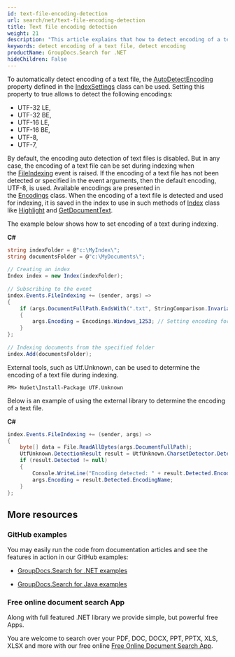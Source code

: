 ```yaml
---
id: text-file-encoding-detection
url: search/net/text-file-encoding-detection
title: Text file encoding detection
weight: 21
description: "This article explains that how to detect encoding of a text file automatically."
keywords: detect encoding of a text file, detect encoding
productName: GroupDocs.Search for .NET
hideChildren: False
---
```

To automatically detect encoding of a text file, the [AutoDetectEncoding](https://reference.groupdocs.com/net/search/groupdocs.search/indexsettings/properties/autodetectencoding) property defined in the [IndexSettings](https://reference.groupdocs.com/net/search/groupdocs.search/indexsettings) class can be used. Setting this property to true allows to detect the following encodings:

*   UTF-32 LE,
*   UTF-32 BE,
*   UTF-16 LE,
*   UTF-16 BE,
*   UTF-8,
*   UTF-7,

By default, the encoding auto detection of text files is disabled. But in any case, the encoding of a text file can be set during indexing when the [FileIndexing](https://reference.groupdocs.com/net/search/groupdocs.search.events/eventhub/events/fileindexing) event is raised. If the encoding of a text file has not been detected or specified in the event arguments, then the default encoding, UTF-8, is used. Available encodings are presented in the [Encodings](https://reference.groupdocs.com/net/search/groupdocs.search.common/encodings) class. When the encoding of a text file is detected and used for indexing, it is saved in the index to use in such methods of [Index](https://reference.groupdocs.com/net/search/groupdocs.search/index) class like [Highlight](https://reference.groupdocs.com/net/search/groupdocs.search/index/methods/highlight/index) and [GetDocumentText](https://reference.groupdocs.com/net/search/groupdocs.search/index/methods/getdocumenttext/index).

The example below shows how to set encoding of a text during indexing.

**C#**

```csharp
string indexFolder = @"c:\MyIndex\";
string documentsFolder = @"c:\MyDocuments\";
 
// Creating an index
Index index = new Index(indexFolder);
 
// Subscribing to the event
index.Events.FileIndexing += (sender, args) =>
{
    if (args.DocumentFullPath.EndsWith(".txt", StringComparison.InvariantCultureIgnoreCase))
    {
        args.Encoding = Encodings.Windows_1253; // Setting encoding for each text file
    }
};
 
// Indexing documents from the specified folder
index.Add(documentsFolder);
```

External tools, such as Utf.Unknown, can be used to determine the encoding of a text file during indexing.

```
PM> NuGet\Install-Package UTF.Unknown
```

Below is an example of using the external library to determine the encoding of a text file.

**C#**

```csharp
index.Events.FileIndexing += (sender, args) =>
{
    byte[] data = File.ReadAllBytes(args.DocumentFullPath);
    UtfUnknown.DetectionResult result = UtfUnknown.CharsetDetector.DetectFromBytes(data);
    if (result.Detected != null)
    {
        Console.WriteLine("Encoding detected: " + result.Detected.EncodingName);
        args.Encoding = result.Detected.EncodingName;
    }
};
```

## More resources

### GitHub examples

You may easily run the code from documentation articles and see the features in action in our GitHub examples:

*   [GroupDocs.Search for .NET examples](https://github.com/groupdocs-search/GroupDocs.Search-for-.NET)
    
*   [GroupDocs.Search for Java examples](https://github.com/groupdocs-search/GroupDocs.Search-for-Java)
    

### Free online document search App

Along with full featured .NET library we provide simple, but powerful free Apps.

You are welcome to search over your PDF, DOC, DOCX, PPT, PPTX, XLS, XLSX and more with our free online [Free Online Document Search App](https://products.groupdocs.app/search).
